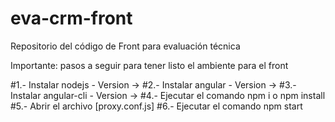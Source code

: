 # eva-crm-front
Repositorio del código de Front para evaluación técnica

Importante: pasos a seguir para tener listo el ambiente para el front

#1.- Instalar nodejs            - Version ->
#2.- Instalar angular           - Version ->
#3.- Instalar angular-cli       - Version ->
#4.- Ejecutar el comando npm i o npm install
#5.- Abrir el archivo [proxy.conf.js]
#6.- Ejecutar el comando npm start
